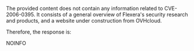 The provided content does not contain any information related to CVE-2006-0395. It consists of a general overview of Flexera's security research and products, and a website under construction from OVHcloud.

Therefore, the response is:

NOINFO